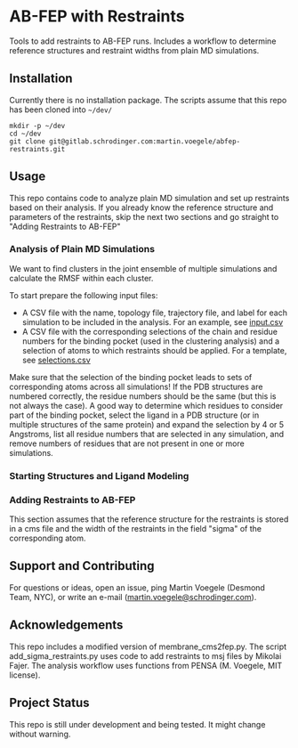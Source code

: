 # AB-FEP with Restraints

Tools to add restraints to AB-FEP runs. Includes a workflow to determine reference structures and restraint widths from plain MD simulations.

## Installation

Currently there is no installation package. The scripts assume that this repo has been cloned into `~/dev/`

```
mkdir -p ~/dev
cd ~/dev
git clone git@gitlab.schrodinger.com:martin.voegele/abfep-restraints.git
```

## Usage

This repo contains code to analyze plain MD simulation and set up restraints based on their analysis. 
If you already know the reference structure and parameters of the restraints, skip the next two sections and go straight to "Adding Restraints to AB-FEP"

### Analysis of Plain MD Simulations

We want to find clusters in the joint ensemble of multiple simulations and calculate the RMSF within each cluster.

To start prepare the following input files:
- A CSV file with the name, topology file, trajectory file, and label for each simulation to be included in the analysis. For an example, see [input.csv](https://gitlab.schrodinger.com/martin.voegele/abfep-restraints/-/blob/main/example/input.csv)
- A CSV file with the corresponding selections of the chain and residue numbers for the binding pocket (used in the clustering analysis) and a selection of atoms to which restraints should be applied. For a template, see [selections.csv](https://gitlab.schrodinger.com/martin.voegele/abfep-restraints/-/blob/main/example/selections.csv) 

Make sure that the selection of the binding pocket leads to sets of corresponding atoms across all simulations! If the PDB structures are numbered correctly, the residue numbers should be the same (but this is not always the case). A good way to determine which residues to consider part of the binding pocket, select the ligand in a PDB structure (or in multiple structures of the same protein) and expand the selection by 4 or 5 Angstroms, list all residue numbers that are selected in any simulation, and remove numbers of residues that are not present in one or more simulations.  

### Starting Structures and Ligand Modeling

### Adding Restraints to AB-FEP

This section assumes that the reference structure for the restraints is stored in a cms file and the width of the restraints in the field "sigma" of the corresponding atom. 


## Support and Contributing

For questions or ideas, open an issue, ping Martin Voegele (Desmond Team, NYC), or write an e-mail (martin.voegele@schrodinger.com).

## Acknowledgements

This repo includes a modified version of membrane_cms2fep.py. 
The script add_sigma_restraints.py uses code to add restraints to msj files by Mikolai Fajer.
The analysis workflow uses functions from PENSA (M. Voegele, MIT license).

## Project Status

This repo is still under development and being tested. It might change without warning.



